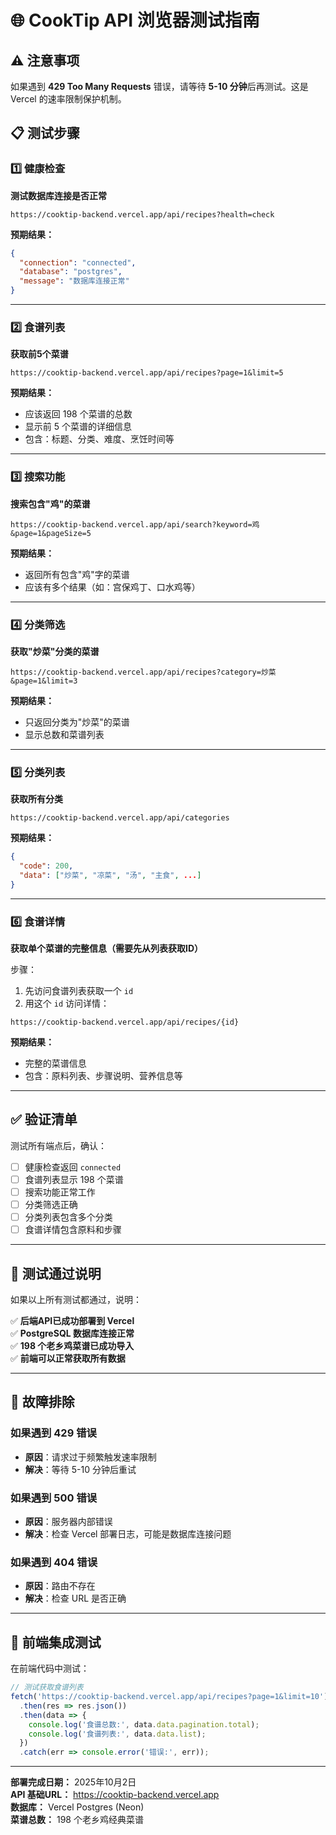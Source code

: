 # 🌐 CookTip API 浏览器测试指南

## ⚠️ 注意事项

如果遇到 **429 Too Many Requests** 错误，请等待 **5-10 分钟**后再测试。这是 Vercel 的速率限制保护机制。

## 📋 测试步骤

### 1️⃣ 健康检查
**测试数据库连接是否正常**

```
https://cooktip-backend.vercel.app/api/recipes?health=check
```

**预期结果：**
```json
{
  "connection": "connected",
  "database": "postgres",
  "message": "数据库连接正常"
}
```

---

### 2️⃣ 食谱列表
**获取前5个菜谱**

```
https://cooktip-backend.vercel.app/api/recipes?page=1&limit=5
```

**预期结果：**
- 应该返回 198 个菜谱的总数
- 显示前 5 个菜谱的详细信息
- 包含：标题、分类、难度、烹饪时间等

---

### 3️⃣ 搜索功能
**搜索包含"鸡"的菜谱**

```
https://cooktip-backend.vercel.app/api/search?keyword=鸡&page=1&pageSize=5
```

**预期结果：**
- 返回所有包含"鸡"字的菜谱
- 应该有多个结果（如：宫保鸡丁、口水鸡等）

---

### 4️⃣ 分类筛选
**获取"炒菜"分类的菜谱**

```
https://cooktip-backend.vercel.app/api/recipes?category=炒菜&page=1&limit=3
```

**预期结果：**
- 只返回分类为"炒菜"的菜谱
- 显示总数和菜谱列表

---

### 5️⃣ 分类列表
**获取所有分类**

```
https://cooktip-backend.vercel.app/api/categories
```

**预期结果：**
```json
{
  "code": 200,
  "data": ["炒菜", "凉菜", "汤", "主食", ...]
}
```

---

### 6️⃣ 食谱详情
**获取单个菜谱的完整信息（需要先从列表获取ID）**

步骤：
1. 先访问食谱列表获取一个 `id`
2. 用这个 `id` 访问详情：

```
https://cooktip-backend.vercel.app/api/recipes/{id}
```

**预期结果：**
- 完整的菜谱信息
- 包含：原料列表、步骤说明、营养信息等

---

## ✅ 验证清单

测试所有端点后，确认：

- [ ] 健康检查返回 `connected`
- [ ] 食谱列表显示 198 个菜谱
- [ ] 搜索功能正常工作
- [ ] 分类筛选正确
- [ ] 分类列表包含多个分类
- [ ] 食谱详情包含原料和步骤

---

## 🎉 测试通过说明

如果以上所有测试都通过，说明：

✅ **后端API已成功部署到 Vercel**  
✅ **PostgreSQL 数据库连接正常**  
✅ **198 个老乡鸡菜谱已成功导入**  
✅ **前端可以正常获取所有数据**  

---

## 🔧 故障排除

### 如果遇到 429 错误
- **原因**：请求过于频繁触发速率限制
- **解决**：等待 5-10 分钟后重试

### 如果遇到 500 错误
- **原因**：服务器内部错误
- **解决**：检查 Vercel 部署日志，可能是数据库连接问题

### 如果遇到 404 错误
- **原因**：路由不存在
- **解决**：检查 URL 是否正确

---

## 📱 前端集成测试

在前端代码中测试：

```javascript
// 测试获取食谱列表
fetch('https://cooktip-backend.vercel.app/api/recipes?page=1&limit=10')
  .then(res => res.json())
  .then(data => {
    console.log('食谱总数:', data.data.pagination.total);
    console.log('食谱列表:', data.data.list);
  })
  .catch(err => console.error('错误:', err));
```

---

**部署完成日期：** 2025年10月2日  
**API 基础URL：** https://cooktip-backend.vercel.app  
**数据库：** Vercel Postgres (Neon)  
**菜谱总数：** 198 个老乡鸡经典菜谱
